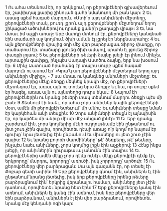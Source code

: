 1 Ու ահա տեսնում էի, որ երկնքում, որ քերովբէների գլխավերեւում էր, շափիւղայ քարից շինուած գահի նմանուող մի բան կար: 2 Եւ ասաց սքեմ հագած մարդուն. «Մտի՛ր այդ անիւների մէջտեղը, քերովբէների տակ, բուռդ լցրո՛ւ այդ քերովբէների մէջտեղում եղող շիկացած ածուխներով ու դրանք ցանի՛ր քաղաքի վրայ»: 3 Եւ նա մտաւ իմ աչքի առաջ: Երբ մարդը մտնում էր, քերովբէները կանգնած էին տաճարի աջ կողմում. ծխի ամպն էլ լցրել էր ներքնասրահը: 4 Եւ այն քերովբէների վրայից օդի մէջ վեր բարձրացաւ Տիրոջ փառքը, որ տաճարում էր. տաճարը լցուեց ծխի ամպով, սրահն էլ լցուեց Տիրոջ փառքի լոյսով: 5 Եւ քերովբէների թեւերի ձայնը լսելի էր լինում մինչեւ արտաքին գաւիթը, ինչպէս Սադայի Աստծու ձայնը, երբ նա խօսում էր: 6 Մինչ Աստուած հրահանգ էր տալիս սուրբ սքեմ հագած մարդուն ու ասում էր՝ «Կրա՛կ առ քերովբէների մէջտեղում եղող այդ անիւների միջից», - 7 սա մտաւ ու կանգնեց անիւների մէջտեղը: Եւ քերովբէներից մէկը ձեռքը մեկնեց կրակի մէջ, որ քերովբէների մէջտեղում էր, առաւ այն ու տուեց նրա ձեռքը: Եւ նա, որ սուրբ սքեմ էր հագել, առաւ այն ու այնտեղից դուրս եկաւ: 8 Նայում էի քերովբէներին ու նրանց թեւերի տակ տեսնում մարդու ձեռքի պէս մի բան:
9 Տեսնում էի նաեւ, որ ահա չորս անիւներ կային քերովբէների մօտ, ամէն մի քերովբէի ետեւում՝ մի անիւ: Եւ անիւների տեսքը նման էր կարկեհան ակի տեսքին: 10 Չորս անիւների տեսքն էլ այնպիսին էր, որ կարծես մի անիւը միւսի մէջ անցած լինէր: 11 Եւ երբ դրանք շարժւում էին, չորս կողմերից մէկի ուղղութեամբ էին ընթանում ու յետ շուռ չէին գալիս, որովհետեւ դէպի առաջ ո՛ր կողմ որ նայում էր գլուխը՝ նրա յետեւից էին ընթանում եւ միւսները ու յետ շուռ չէին գալիս: 12 Եւ նրանց բոլորի մարմինները՝ թէ՛ ձեռքերը, թէ՛ թեւերը, ինչպէս նաեւ անիւները, չորս կողմից լիքն էին աչքերով: 13 Հէնց ինքս լսեցի, որ անիւներին դիւրաթաւալ անունն էին տալիս: 14 Եւ քերովբէներից ամէն մէկը չորս դէմք ունէր. մէկը քերովբէի դէմք էր, երկրորդը՝ մարդու, երրորդը՝ առիւծի, իսկ չորրորդը՝ արծուի: 15 Ու քերովբէները վեր բարձրացան: Սա այն գազանն էր, որ տեսել էի Քոբար գետի ափին: 16 Երբ քերովբէները գնում էին, անիւներն էլ էին ընթանում նրանց յետեւից, իսկ երբ քերովբէները իրենց թեւերը բարձրացնում էին՝ երկրից վերանալու համար, անիւները յետ չէին դառնում, որովհետեւ նրանց հետ էին: 17 Երբ քերովբէները կանգ էին առնում, անիւներն էլ կանգ էին առնում, իսկ երբ քերովբէները վեր էին բարձրանում, անիւներն էլ էին վեր բարձրանում, որովհետեւ նրանց մէջ կենդանի ոգի կար:
